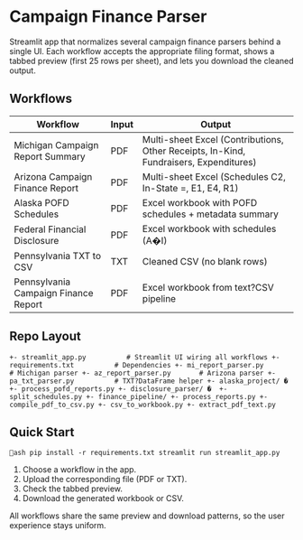 # Campaign Finance Parser

Streamlit app that normalizes several campaign finance parsers behind a single UI. Each workflow accepts the appropriate filing format, shows a tabbed preview (first 25 rows per sheet), and lets you download the cleaned output.

## Workflows

| Workflow | Input | Output |
| --- | --- | --- |
| Michigan Campaign Report Summary | PDF | Multi-sheet Excel (Contributions, Other Receipts, In-Kind, Fundraisers, Expenditures) |
| Arizona Campaign Finance Report | PDF | Multi-sheet Excel (Schedules C2, In-State =, E1, E4, R1) |
| Alaska POFD Schedules | PDF | Excel workbook with POFD schedules + metadata summary |
| Federal Financial Disclosure | PDF | Excel workbook with schedules (A�I) |
| Pennsylvania TXT to CSV | TXT | Cleaned CSV (no blank rows) |
| Pennsylvania Campaign Finance Report | PDF | Excel workbook from text?CSV pipeline |

## Repo Layout

`
+- streamlit_app.py          # Streamlit UI wiring all workflows
+- requirements.txt          # Dependencies
+- mi_report_parser.py       # Michigan parser
+- az_report_parser.py       # Arizona parser
+- pa_txt_parser.py          # TXT?DataFrame helper
+- alaska_project/
�  +- process_pofd_reports.py
+- disclosure_parser/
�  +- split_schedules.py
+- finance_pipeline/
   +- process_reports.py
   +- compile_pdf_to_csv.py
   +- csv_to_workbook.py
   +- extract_pdf_text.py
`

## Quick Start

`ash
pip install -r requirements.txt
streamlit run streamlit_app.py
`

1. Choose a workflow in the app.
2. Upload the corresponding file (PDF or TXT).
3. Check the tabbed preview.
4. Download the generated workbook or CSV.

All workflows share the same preview and download patterns, so the user experience stays uniform.
